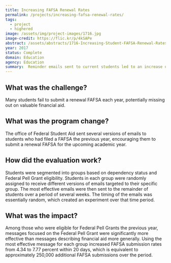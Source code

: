 ```yaml
---
title: Increasing FAFSA Renewal Rates
permalink: /projects/increasing-fafsa-renewal-rates/
tags: 
  - project
  - highered
image: /assets/img/project-images/1716.jpg
image-credit: https://flic.kr/p/4kSAPe
abstract: /assets/abstracts/1716-Increasing-Student-FAFSA-Renewal-Rates.pdf
year: 2017
status: Complete
domain: Education
agency: Education
summary:  Reminder emails sent to current students led to an increase of approximately 250,000 FAFSA submissions.
---
```

## What was the challenge?

Many students fail to submit a renewal FAFSA each year, potentially missing out on valuable financial aid.

## What was the program change?

The office of Federal Student Aid sent several versions of emails to students who had filed a FAFSA the previous year, encouraging them to submit a renewal FAFSA for the upcoming academic year.

## How did the evaluation work?

Students were segmented into groups based on dependency status and Federal Pell Grant eligibility. Students in each group were randomly assigned to receive different versions of emails targeted to their specific group. The most effective emails were then sent to the remainder of students over a period of several weeks. The timing of the emails was essentially random, which created an experiment over that time period.

## What was the impact?

Among those who were eligible for Federal Pell Grants the previous year, messages focused on the Federal Pell Grant were significantly more effective than messages describing financial aid more generally. Using the most effective message for each group increased FAFSA submission rates from 4.34 to 7.77 percent within 20 days, which is equivalent to approximately 250,000 additional FAFSA submissions over the period.
